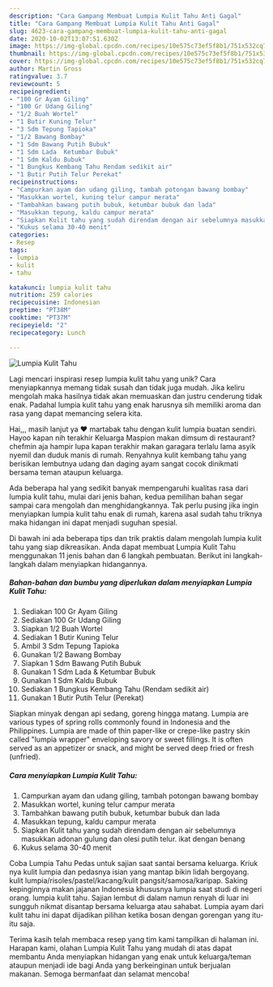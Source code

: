```yaml
---
description: "Cara Gampang Membuat Lumpia Kulit Tahu Anti Gagal"
title: "Cara Gampang Membuat Lumpia Kulit Tahu Anti Gagal"
slug: 4623-cara-gampang-membuat-lumpia-kulit-tahu-anti-gagal
date: 2020-10-02T13:07:51.630Z
image: https://img-global.cpcdn.com/recipes/10e575c73ef5f8b1/751x532cq70/lumpia-kulit-tahu-foto-resep-utama.jpg
thumbnail: https://img-global.cpcdn.com/recipes/10e575c73ef5f8b1/751x532cq70/lumpia-kulit-tahu-foto-resep-utama.jpg
cover: https://img-global.cpcdn.com/recipes/10e575c73ef5f8b1/751x532cq70/lumpia-kulit-tahu-foto-resep-utama.jpg
author: Martin Gross
ratingvalue: 3.7
reviewcount: 5
recipeingredient:
- "100 Gr Ayam Giling"
- "100 Gr Udang Giling"
- "1/2 Buah Wortel"
- "1 Butir Kuning Telur"
- "3 Sdm Tepung Tapioka"
- "1/2 Bawang Bombay"
- "1 Sdm Bawang Putih Bubuk"
- "1 Sdm Lada  Ketumbar Bubuk"
- "1 Sdm Kaldu Bubuk"
- "1 Bungkus Kembang Tahu Rendam sedikit air"
- "1 Butir Putih Telur Perekat"
recipeinstructions:
- "Campurkan ayam dan udang giling, tambah potongan bawang bombay"
- "Masukkan wortel, kuning telur campur merata"
- "Tambahkan bawang putih bubuk, ketumbar bubuk dan lada"
- "Masukkan tepung, kaldu campur merata"
- "Siapkan Kulit tahu yang sudah direndam dengan air sebelumnya masukkan adonan gulung dan olesi putih telur. ikat dengan benang"
- "Kukus selama 30-40 menit"
categories:
- Resep
tags:
- lumpia
- kulit
- tahu

katakunci: lumpia kulit tahu 
nutrition: 259 calories
recipecuisine: Indonesian
preptime: "PT38M"
cooktime: "PT37M"
recipeyield: "2"
recipecategory: Lunch

---
```



![Lumpia Kulit Tahu](https://img-global.cpcdn.com/recipes/10e575c73ef5f8b1/751x532cq70/lumpia-kulit-tahu-foto-resep-utama.jpg)

Lagi mencari inspirasi resep lumpia kulit tahu yang unik? Cara menyiapkannya memang tidak susah dan tidak juga mudah. Jika keliru mengolah maka hasilnya tidak akan memuaskan dan justru cenderung tidak enak. Padahal lumpia kulit tahu yang enak harusnya sih memiliki aroma dan rasa yang dapat memancing selera kita.

Hai,,, masih lanjut ya ❤️ martabak tahu dengan kulit lumpia buatan sendiri. Hayoo kapan nih terakhir Keluarga Maspion makan dimsum di restaurant? chefmin aja hampir lupa kapan terakhir makan garagara terlalu lama asyik nyemil dan duduk manis di rumah. Renyahnya kulit kembang tahu yang berisikan lembutnya udang dan daging ayam sangat cocok dinikmati bersama teman ataupun keluarga.

Ada beberapa hal yang sedikit banyak mempengaruhi kualitas rasa dari lumpia kulit tahu, mulai dari jenis bahan, kedua pemilihan bahan segar sampai cara mengolah dan menghidangkannya. Tak perlu pusing jika ingin menyiapkan lumpia kulit tahu enak di rumah, karena asal sudah tahu triknya maka hidangan ini dapat menjadi suguhan spesial.


Di bawah ini ada beberapa tips dan trik praktis dalam mengolah lumpia kulit tahu yang siap dikreasikan. Anda dapat membuat Lumpia Kulit Tahu menggunakan 11 jenis bahan dan 6 langkah pembuatan. Berikut ini langkah-langkah dalam menyiapkan hidangannya.

<!--inarticleads1-->

##### Bahan-bahan dan bumbu yang diperlukan dalam menyiapkan Lumpia Kulit Tahu:

1. Sediakan 100 Gr Ayam Giling⁣⁣
1. Sediakan 100 Gr Udang Giling⁣⁣
1. Siapkan 1/2 Buah Wortel⁣⁣
1. Sediakan 1 Butir Kuning Telur⁣⁣
1. Ambil 3 Sdm Tepung Tapioka⁣⁣
1. Gunakan 1/2 Bawang Bombay⁣⁣
1. Siapkan 1 Sdm Bawang Putih Bubuk⁣⁣
1. Gunakan 1 Sdm Lada &amp; Ketumbar Bubuk⁣⁣
1. Gunakan 1 Sdm Kaldu Bubuk⁣⁣
1. Sediakan 1 Bungkus Kembang Tahu (Rendam sedikit air)⁣⁣
1. Gunakan 1 Butir Putih Telur (Perekat)⁣⁣


Siapkan minyak dengan api sedang, goreng hingga matang. Lumpia are various types of spring rolls commonly found in Indonesia and the Philippines. Lumpia are made of thin paper-like or crepe-like pastry skin called &#34;lumpia wrapper&#34; enveloping savory or sweet fillings. It is often served as an appetizer or snack, and might be served deep fried or fresh (unfried). 

<!--inarticleads2-->

##### Cara menyiapkan Lumpia Kulit Tahu:

1. Campurkan ayam dan udang giling, tambah potongan bawang bombay
1. Masukkan wortel, kuning telur campur merata
1. Tambahkan bawang putih bubuk, ketumbar bubuk dan lada
1. Masukkan tepung, kaldu campur merata
1. Siapkan Kulit tahu yang sudah direndam dengan air sebelumnya masukkan adonan gulung dan olesi putih telur. ikat dengan benang
1. Kukus selama 30-40 menit


Coba Lumpia Tahu Pedas untuk sajian saat santai bersama keluarga. Kriuk nya kulit lumpia dan pedasnya isian yang mantap bikin lidah bergoyang. kulit lumpia/risoles/pastel/kacang/kulit pangsit/samosa/karipap. Saking kepinginnya makan jajanan Indonesia khususnya lumpia saat studi di negeri orang. lumpia kulit tahu. Sajian lembut di dalam namun renyah di luar ini sungguh nikmat disantap bersama keluarga atau sahabat. Lumpia ayam dari kulit tahu ini dapat dijadikan pilihan ketika bosan dengan gorengan yang itu-itu saja. 

Terima kasih telah membaca resep yang tim kami tampilkan di halaman ini. Harapan kami, olahan Lumpia Kulit Tahu yang mudah di atas dapat membantu Anda menyiapkan hidangan yang enak untuk keluarga/teman ataupun menjadi ide bagi Anda yang berkeinginan untuk berjualan makanan. Semoga bermanfaat dan selamat mencoba!

